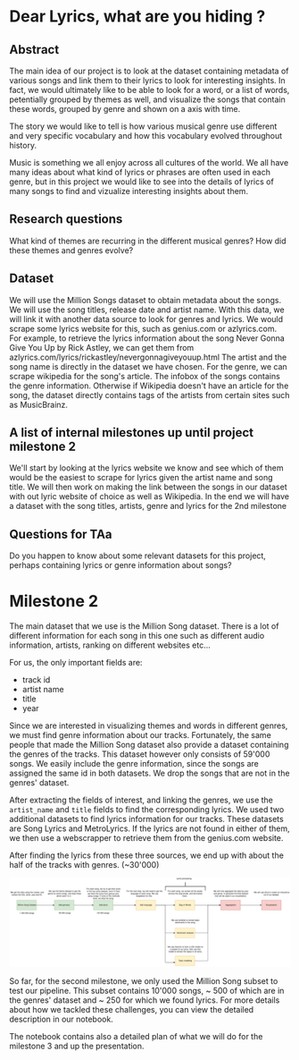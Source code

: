 # Dear Lyrics, what are you hiding ?

## Abstract
The main idea of our project is to look at the dataset containing metadata of
various songs and link them to their lyrics to look for interesting insights.
In fact, we would ultimately like to be able to look for a word, or a list
of words, petentially grouped by themes as well, and visualize the songs that 
contain these words, grouped by genre and shown on a axis with time.

The story we would like to tell is how various musical genre use different
and very specific vocabulary and how this vocabulary evolved throughout history.

Music is something we all enjoy across all cultures of the world. We all have
many ideas about what kind of lyrics or phrases are often used in each genre,
but in this project we would like to see into the details of lyrics of many
songs to find and vizualize interesting insights about them.

## Research questions
What kind of themes are recurring in the different musical genres?
How did these themes and genres evolve?

## Dataset
We will use the Million Songs dataset to obtain metadata about the songs. We
will use the song titles, release date and artist name. With this data, we will
link it with another data source to look for genres and lyrics. We would scrape
some lyrics website for this, such as genius.com or azlyrics.com.
For example, to retrieve the lyrics information about the song Never Gonna Give You Up
by Rick Astley, we can get them from azlyrics.com/lyrics/rickastley/nevergonnagiveyouup.html
The artist and the song name is directly in the dataset we have chosen.
For the genre, we can scrape wikipedia for the song's article. The infobox of the
songs contains the genre information. Otherwise if Wikipedia doesn't have an article for
the song, the dataset directly contains tags of the artists from certain sites such as MusicBrainz.

## A list of internal milestones up until project milestone 2
We'll start by looking at the lyrics website we know and see which of
them would be the easiest to scrape for lyrics given the artist name
and song title.
We will then work on making the link between the songs in our dataset with
out lyric website of choice as well as Wikipedia.
In the end we will have a dataset with the song titles, artists, genre and
lyrics for the 2nd milestone

## Questions for TAa
Do you happen to know about some relevant datasets for this project, perhaps
containing lyrics or genre information about songs?


# Milestone 2

The main dataset that we use is the Million Song dataset.
There is a lot of different information for each song in this one such as 
different audio information, artists, ranking on different websites etc…

For us, the only important fields are:

- track id
- artist name 
- title
- year

Since we are interested in visualizing themes and words in different genres,
we must find genre information about our tracks.
Fortunately, the same people that made the Million Song dataset also provide
a dataset containing the genres of the tracks. This dataset however only 
consists of 59'000 songs.
We easily include the genre information, since the songs are assigned the 
same id in both datasets.
We drop the songs that are not in the genres' dataset.

After extracting the fields of interest, and linking the genres, we use 
the ``artist_name`` and ``title`` fields to find the corresponding lyrics.
We used two additional datasets to find lyrics information for our tracks.
These datasets are Song Lyrics and MetroLyrics.
If the lyrics are not found in either of them, we then use a webscrapper to retrieve
them from the genius.com website.

After finding the lyrics from these three sources, we end up with about the half 
of the tracks with genres. (~30'000) 

![Flow chart](pictures/pipeline.png)

So far, for the second milestone, we only used the Million Song subset to test 
our pipeline.
This subset contains 10'000 songs, ~ 500 of which are in the genres' dataset and
~ 250 for which we found lyrics.
For more details about how we tackled these challenges, you can view the detailed 
description in our notebook.

The notebook contains also a detailed plan of what we will do for the milestone 3
and up the presentation.

